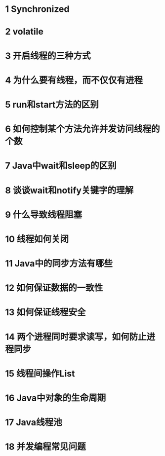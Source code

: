 # 1 Synchronized 


# 2 volatile  


# 3 开启线程的三种方式  


# 4 为什么要有线程，而不仅仅有进程  

# 5 run和start方法的区别  

# 6 如何控制某个方法允许并发访问线程的个数  

# 7 Java中wait和sleep的区别  

# 8 谈谈wait和notify关键字的理解  

# 9 什么导致线程阻塞  

# 10 线程如何关闭  

# 11 Java中的同步方法有哪些  

# 12 如何保证数据的一致性  

# 13 如何保证线程安全  

# 14 两个进程同时要求读写，如何防止进程同步  

# 15 线程间操作List  

# 16 Java中对象的生命周期  

# 17 Java线程池

# 18 并发编程常见问题